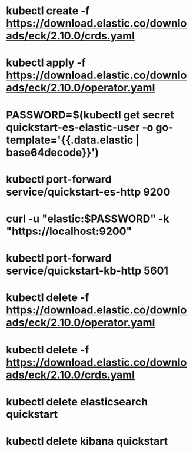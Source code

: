 # kubectl create -f https://download.elastic.co/downloads/eck/2.10.0/crds.yaml

# kubectl apply -f https://download.elastic.co/downloads/eck/2.10.0/operator.yaml

# PASSWORD=$(kubectl get secret quickstart-es-elastic-user -o go-template='{{.data.elastic | base64decode}}')


# kubectl port-forward service/quickstart-es-http 9200

# curl -u "elastic:$PASSWORD" -k "https://localhost:9200"

# kubectl port-forward service/quickstart-kb-http 5601


# kubectl delete -f https://download.elastic.co/downloads/eck/2.10.0/operator.yaml

# kubectl delete -f https://download.elastic.co/downloads/eck/2.10.0/crds.yaml

# kubectl delete elasticsearch quickstart

# kubectl delete kibana quickstart



